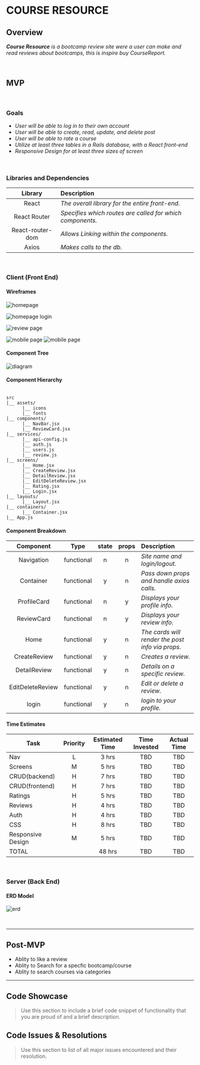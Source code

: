 # COURSE RESOURCE <!-- omit in toc -->

## Overview

_**Course Resource** is a bootcamp review site were a user can make and read reviews about bootcamps, this is inspire buy CourseReport._


<br>

## MVP

<br>

### Goals

- _User will be able to log in to their own account_
- _User will be able to create, read, update, and delete post_
- _User will be able to rate a course_
- _Utilize at least three tables in a Rails database, with a React front-end_
- _Responsive Design for at least three sizes of screen_

<br>

### Libraries and Dependencies


|     Library      | Description                                |
| :--------------: | :----------------------------------------- |
|      React       | _The overall library for the entire front-end._ |
|   React Router   | _Specifies which routes are called for which components._ |
| React-router-dom | _Allows Linking within the components._ |
|      Axios       | _Makes calls to the db._ |


<br>

### Client (Front End)

#### Wireframes

![homepage](https://imgur.com/XhObuaJ.png)

![homepage login](https://imgur.com/PGwCMAP.png)

![review page](https://imgur.com/Ll8eacE.png)

![mobile page](https://imgur.com/PGLxBAF.png) ![mobile page](https://imgur.com/sTgoLGh.png)

#### Component Tree

![diagram](https://imgur.com/EqAi20z.png)

#### Component Hierarchy

``` structure

src
|__ assets/
      |__ icons
      |__ fonts
|__ components/
      |__ NavBar.jsx
      |__ ReviewCard.jsx
|__ services/
      |__ api-config.js
      |__ auth.js
      |__ users.js
      |__ review.js
|__ screens/
      |__ Home.jsx
      |__ CreateReview.jsx
      |__ DetailReview.jsx
      |__ EditDeleteReview.jsx
      |__ Rating.jsx
      |__ Login.jsx
|__ layouts/
      |__ Layout.jsx
|__ containers/
      |__ Container.jsx
|__ App.js

```

#### Component Breakdown

|  Component   |    Type    | state | props | Description                                                      |
| :----------: | :--------: | :---: | :---: | :--------------------------------------------------------------- |
|    Navigation    | functional |   n   |   n   | _Site name and login/logout._               |
|  Container  | functional |   y   |   n   | _Pass down props and handle axios calls._       |
|   ProfileCard    |   functional    |   n   |   y   | _Displays your profile info._      |
|   ReviewCard    |   functional    |   n   |   y   | _Displays your review info._      |
| Home | functional |   y   |   n   | _The cards will render the post info via props._                 |
|    CreateReview    | functional |   y   |   n   | _Creates a review._ |
|    DetailReview    | functional |   y   |   n   | _Details on a specific review._ |
|    EditDeleteReview    | functional |   y   |   n   | _Edit or delete a review._ |
|    login    | functional |   y   |   n   | _login to your profile._ |

#### Time Estimates

| Task                | Priority | Estimated Time | Time Invested | Actual Time |
| ------------------- | :------: | :------------: | :-----------: | :---------: |
| Nav    |    L     |     3 hrs      |    TBD      |   TBD     |
| Screens |    M     |     5 hrs      |   TBD       |     TBD     |
| CRUD(backend)    |    H     |     7 hrs      |      TBD     |     TBD    |
| CRUD(frontend) |    H     |     7 hrs      |      TBD     |     TBD     |
| Ratings    |    H     |     5 hrs      |      TBD     |     TBD    |
| Reviews |    H     |     4 hrs      |      TBD     |     TBD     |
| Auth    |    H     |     4 hrs      |      TBD     |     TBD    |
| CSS |    H     |     8 hrs      |      TBD     |     TBD     |
| Responsive Design    |    M     |     5 hrs      |      TBD     |     TBD    |
| TOTAL               |          |     48 hrs      |      TBD     |     TBD     |


<br>

### Server (Back End)

#### ERD Model

![erd](https://imgur.com/BeysXBw.png)

<br>

***

## Post-MVP

- Ablity to like a review
- Ablity to Search for a specfic bootcamp/course
- Ablity to search courses via categories 

***

## Code Showcase

> Use this section to include a brief code snippet of functionality that you are proud of and a brief description.

## Code Issues & Resolutions

> Use this section to list of all major issues encountered and their resolution.

